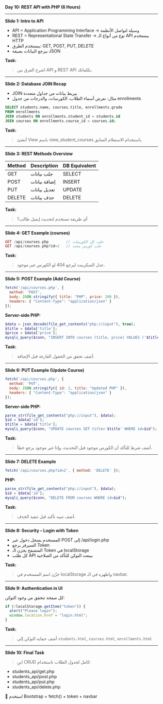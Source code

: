 **Day 10: REST API with PHP (6 Hours)**

---

**Slide 1: Intro to API**

- API = Application Programming Interface → وسيلة لتواصل الأنظمة
- REST = Representational State Transfer → نوع من أنواع الـ API بيستخدم HTTP
- بيستخدم الطرق: GET, POST, PUT, DELETE
- بيرجع البيانات بصيغة JSON

**Task:**

> اشرح الفرق بين API و REST API بكلماتك.

---

**Slide 2: Database JOIN Recap**

- JOIN بيربط بيانات من جداول متعددة
- مثال: نعرض أسماء الطلاب، الكورسات، والدرجات من جدول enrollments

```sql
SELECT students.name, courses.title, enrollments.grade
FROM enrollments
JOIN students ON enrollments.student_id = students.id
JOIN courses ON enrollments.course_id = courses.id;
```

**Task:**

> أنشئ View باسم view\_student\_courses باستخدام الاستعلام السابق.

---

**Slide 3: REST Methods Overview**

| Method | Description  | DB Equivalent |
| ------ | ------------ | ------------- |
| GET    | جلب بيانات   | SELECT        |
| POST   | إضافة بيانات | INSERT        |
| PUT    | تعديل بيانات | UPDATE        |
| DELETE | حذف بيانات   | DELETE        |

**Task:**

> أي طريقة تستخدم لتحديث إيميل طالب؟

---

**Slide 4: GET Example (courses)**

```php
GET /api/courses.php        // جلب كل الكورسات
GET /api/courses.php?id=2   // جلب كورس محدد
```

**Task:**

> عدل السكريبت ليرجع 404 لو الكورس غير موجود.

---

**Slide 5: POST Example (Add Course)**

```js
fetch('/api/courses.php', {
  method: 'POST',
  body: JSON.stringify({ title: "PHP", price: 200 }),
  headers: { "Content-Type": "application/json" }
});
```

**Server-side PHP:**

```php
$data = json_decode(file_get_contents("php://input"), true);
$title = $data['title'];
$price = $data['price'];
mysqli_query($conn, "INSERT INTO courses (title, price) VALUES ('$title', '$price')");
```

**Task:**

> أضف تحقق من الحقول الفارغة قبل الإضافة.

---

**Slide 6: PUT Example (Update Course)**

```js
fetch('/api/courses.php', {
  method: 'PUT',
  body: JSON.stringify({ id: 2, title: "Updated PHP" }),
  headers: { "Content-Type": "application/json" }
});
```

**Server-side PHP:**

```php
parse_str(file_get_contents("php://input"), $data);
$id = $data['id'];
$title = $data['title'];
mysqli_query($conn, "UPDATE courses SET title='$title' WHERE id=$id");
```

**Task:**

> أضف شرط للتأكد أن الكورس موجود قبل التحديث، وإذا غير موجود يرجع خطأ.

---

**Slide 7: DELETE Example**

```js
fetch('/api/courses.php?id=2', { method: 'DELETE' });
```

**PHP:**

```php
parse_str(file_get_contents("php://input"), $data);
$id = $data['id'];
mysqli_query($conn, "DELETE FROM courses WHERE id=$id");
```

**Task:**

> أضف تنبيه تأكيد قبل تنفيذ الحذف.

---

**Slide 8: Security – Login with Token**

- المستخدم يسجل دخول عبر POST إلى /api/login.php
- السيرفر يرجع Token
- المتصفح يخزن الـ Token في localStorage
- كل طلب API بيبعت التوكن للتأكد من الصلاحية

**Task:**

> خزّن اسم المستخدم في localStorage واظهره في الـ navbar.

---

**Slide 9: Authentication in UI**

كل صفحة تتحقق من وجود التوكن:

```js
if (!localStorage.getItem("token")) {
  alert("Please login");
  window.location.href = "login.html";
}
```

**Task:**

> أضف حماية التوكن إلى `students.html`, `courses.html`, `enrollments.html`

---

**Slide 10: Final Task**

> ابنِ CRUD كامل لجدول الطلاب باستخدام:

- students\_api/get.php
- students\_api/post.php
- students\_api/put.php
- students\_api/delete.php

🧩 استخدم Bootstrap + fetch() + token + navbar

